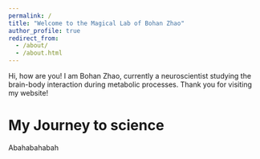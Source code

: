 ```yaml
---
permalink: /
title: "Welcome to the Magical Lab of Bohan Zhao"
author_profile: true
redirect_from: 
  - /about/
  - /about.html
---
```


Hi, how are you! I am Bohan Zhao, currently a neuroscientist studying the brain-body interaction during metabolic processes. Thank you for visiting my website!

My Journey to science
======
Abahabahabah
